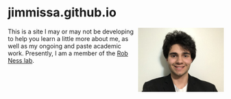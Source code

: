 # jimmissa.github.io

<img align="right" src="IMG_1356.jpeg" width="200">

This is a site I may or may not be developing to help you learn a little more about me, as well as my ongoing and paste academic work. Presently, I am a member of the [Rob Ness lab](http://ness.bio/).

<!---
https://support.squarespace.com/hc/en-us/articles/206543587-Markdown-cheat-sheet
https://pages.github.com/themes/
# Title
## Subtitle

- normal u
- dots
- project
-->
